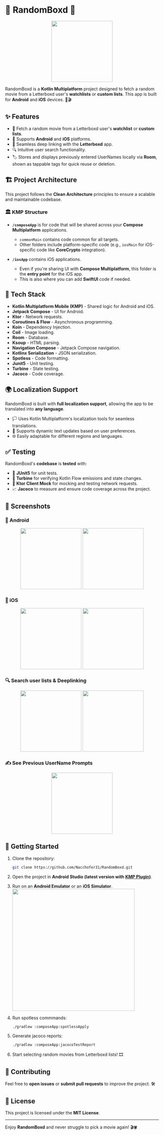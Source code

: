 # 🎥 RandomBoxd 🍿


<p align="center">
  <img src="screenshots/randomboxd-logo.png" width="200" />
</p>

RandomBoxd is a **Kotlin Multiplatform** project designed to fetch a random movie from a Letterboxd user's **watchlists** or **custom lists**. This app is built for **Android** and **iOS** devices. 📱🎬

## ✨ Features
- 🎲 Fetch a random movie from a Letterboxd user's **watchlist** or **custom lists**.
- 📱 Supports **Android** and **iOS** platforms.
- 🔗 Seamless deep linking with the **Letterboxd** app.
- 🔍 Intuitive user search functionality. 
- 🏷️ Stores and displays previously entered UserNames locally via **Room**, shown as tappable tags for quick reuse or deletion.

## 🏗️ Project Architecture
This project follows the **Clean Architecture** principles to ensure a scalable and maintainable codebase.

### 🏛️ KMP Structure
- **`/composeApp`** is for code that will be shared across your **Compose Multiplatform** applications.
  - `commonMain` contains code common for all targets.
  - Other folders include platform-specific code (e.g., `iosMain` for iOS-specific code like **CoreCrypto** integration).

- **`/iosApp`** contains iOS applications.
  - Even if you're sharing UI with **Compose Multiplatform**, this folder is the **entry point** for the iOS app.
  - This is also where you can add **SwiftUI** code if needed.

## 🔧 Tech Stack
- **Kotlin Multiplatform Mobile (KMP)** - Shared logic for Android and iOS.
- **Jetpack Compose** - UI for Android.
- **Ktor** - Network requests.
- **Coroutines & Flow** - Asynchronous programming.
- **Koin** - Dependency Injection.
- **Coil** - Image loading.
- **Room** - Database.
- **Ksoup** - HTML parsing.
- **Navigation Compose** - Jetpack Compose navigation.
- **Kotlinx Serialization** - JSON serialization.
- **Spotless** - Code formatting.
- **Junit5** - Unit testing.
- **Turbine** - State testing.
- **Jacoco** - Code coverage.

## 🌍 Localization Support

RandomBoxd is built with **full localization support**, allowing the app to be translated into **any language**.
- 🏳️ Uses Kotlin Multiplatform's localization tools for seamless translations.
- 📝 Supports dynamic text updates based on user preferences.
- 🌐 Easily adaptable for different regions and languages.


## ✅ Testing

RandomBoxd's **codebase** is **tested** with:
- 🧪 **JUnit5** for unit tests.
- 🌊 **Turbine** for verifying Kotlin Flow emissions and state changes.
- 🔌 **Ktor Client Mock** for mocking and testing network requests.
- 📈 **Jacoco** to measure and ensure code coverage across the project.

## 📸 Screenshots

### 🤖 Android
<p align="center">
  <img src="screenshots/android-randomboxd-1.png" width="200" />
  <img src="screenshots/android-randomboxd-2.png" width="200" />
</p>

### 🍏 iOS
<p align="center">
  <img src="screenshots/ios-randomboxd-1.png" width="200" />
  <img src="screenshots/ios-randomboxd-2.png" width="200" />
</p>

### 🔍 Search user lists & Deeplinking

<p align="center">
  <img src="screenshots/search-user-list-1.png" width="200" />
  <img src="screenshots/search-user-list-2.png" width="200" />
</p>

### ✍️ See Previous UserName Prompts
<p align="center">
  <img src="screenshots/user-name-list.png" width="200" />
</p>

## 🚀 Getting Started
1. Clone the repository:
   ```sh
   git clone https://github.com/Nacchofer31/RandomBoxd.git
   ```

2. Open the project in **Android Studio (latest version with [KMP Plugin](https://plugins.jetbrains.com/plugin/14936-kotlin-multiplatform))**.
3. Run on an **Android Emulator** or an **iOS Simulator**.
   <img src="screenshots/run-config.png" width="400" />
4. Run spotless commmands:
   ```sh
   ./gradlew :composeApp:spotlessApply 
   ```
5. Generate jacoco reports:
   ```sh
   ./gradlew :composeApp:jacocoTestReport
   ```
6. Start selecting random movies from Letterboxd lists! 🎞️

## 🤝 Contributing
Feel free to **open issues** or **submit pull requests** to improve the project. 🛠️

## 📜 License
This project is licensed under the **MIT License**.

---
Enjoy **RandomBoxd** and never struggle to pick a movie again! 🎬🍀